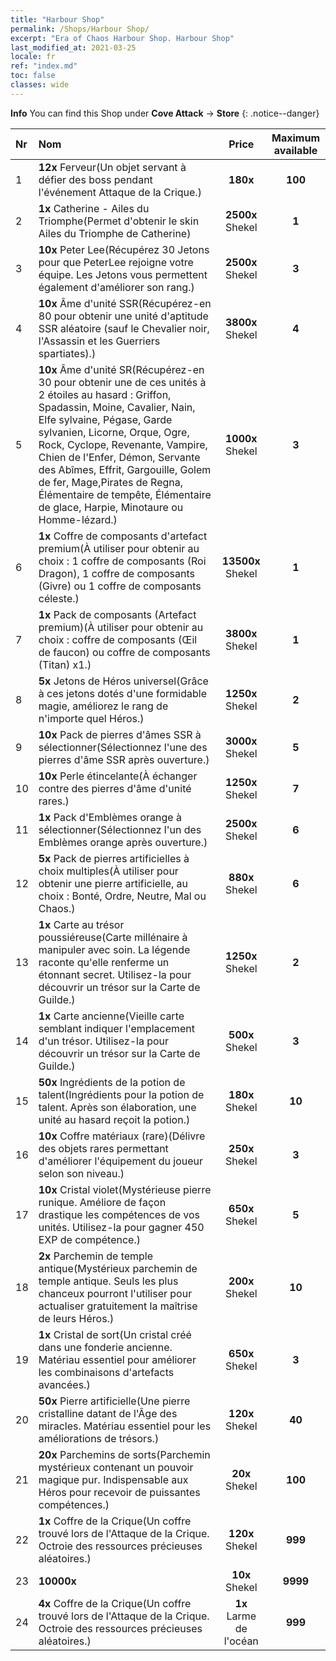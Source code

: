 ```yaml
---
title: "Harbour Shop"
permalink: /Shops/Harbour Shop/
excerpt: "Era of Chaos Harbour Shop. Harbour Shop"
last_modified_at: 2021-03-25
locale: fr
ref: "index.md"
toc: false
classes: wide
---
```


**Info** You can find this Shop under **Cove Attack** -> **Store** 
{: .notice--danger}

  |  Nr  |      Nom      |         Price        |   Maximum available      |
  |:-----|:---------------|:--------------------:|:------------------------:|
  | 1 |  **12x** Ferveur(Un objet servant à défier des boss pendant l'événement Attaque de la Crique.) |  **180x** <i class="fas fa-gem"/>  | **100** |
  | 2 |  **1x** Catherine - Ailes du Triomphe(Permet d'obtenir le skin Ailes du Triomphe de Catherine) |  **2500x** Shekel  | **1** |
  | 3 |  **10x** Peter Lee(Récupérez 30 Jetons pour que PeterLee rejoigne votre équipe. Les Jetons vous permettent également d'améliorer son rang.) |  **2500x** Shekel  | **3** |
  | 4 |  **10x** Âme d'unité SSR(Récupérez-en 80 pour obtenir une unité d'aptitude SSR aléatoire (sauf le Chevalier noir, l'Assassin et les Guerriers spartiates).) |  **3800x** Shekel  | **4** |
  | 5 |  **10x** Âme d'unité SR(Récupérez-en 30 pour obtenir une de ces unités à 2 étoiles au hasard : Griffon, Spadassin, Moine, Cavalier, Nain, Elfe sylvaine, Pégase, Garde sylvanien, Licorne, Orque, Ogre, Rock, Cyclope, Revenante, Vampire, Chien de l'Enfer, Démon, Servante des Abîmes, Effrit, Gargouille, Golem de fer, Mage,Pirates de Regna, Élémentaire de tempête, Élémentaire de glace, Harpie, Minotaure ou Homme-lézard.) |  **1000x** Shekel  | **3** |
  | 6 |  **1x** Coffre de composants d'artefact premium(À utiliser pour obtenir au choix : 1 coffre de composants (Roi Dragon), 1 coffre de composants (Givre) ou 1 coffre de composants céleste.) |  **13500x** Shekel  | **1** |
  | 7 |  **1x** Pack de composants (Artefact premium)(À utiliser pour obtenir au choix : coffre de composants (Œil de faucon) ou coffre de composants (Titan) x1.) |  **3800x** Shekel  | **1** |
  | 8 |  **5x** Jetons de Héros universel(Grâce à ces jetons dotés d'une formidable magie, améliorez le rang de n'importe quel Héros.) |  **1250x** Shekel  | **2** |
  | 9 |  **10x** Pack de pierres d'âmes SSR à sélectionner(Sélectionnez l'une des pierres d'âme SSR après ouverture.) |  **3000x** Shekel  | **5** |
  | 10 |  **10x** Perle étincelante(À échanger contre des pierres d'âme d'unité rares.) |  **1250x** Shekel  | **7** |
  | 11 |  **1x** Pack d'Emblèmes orange à sélectionner(Sélectionnez l'un des Emblèmes orange après ouverture.) |  **2500x** Shekel  | **6** |
  | 12 |  **5x** Pack de pierres artificielles à choix multiples(À utiliser pour obtenir une pierre artificielle, au choix : Bonté, Ordre, Neutre, Mal ou Chaos.) |  **880x** Shekel  | **6** |
  | 13 |  **1x** Carte au trésor poussiéreuse(Carte millénaire à manipuler avec soin. La légende raconte qu'elle renferme un étonnant secret. Utilisez-la pour découvrir un trésor sur la Carte de Guilde.) |  **1250x** Shekel  | **2** |
  | 14 |  **1x** Carte ancienne(Vieille carte semblant indiquer l'emplacement d'un trésor. Utilisez-la pour découvrir un trésor sur la Carte de Guilde.) |  **500x** Shekel  | **3** |
  | 15 |  **50x** Ingrédients de la potion de talent(Ingrédients pour la potion de talent. Après son élaboration, une unité au hasard reçoit la potion.) |  **180x** Shekel  | **10** |
  | 16 |  **10x** Coffre matériaux (rare)(Délivre des objets rares permettant d'améliorer l'équipement du joueur selon son niveau.) |  **250x** Shekel  | **3** |
  | 17 |  **10x** Cristal violet(Mystérieuse pierre runique. Améliore de façon drastique les compétences de vos unités. Utilisez-la pour gagner 450 EXP de compétence.) |  **650x** Shekel  | **5** |
  | 18 |  **2x** Parchemin de temple antique(Mystérieux parchemin de temple antique. Seuls les plus chanceux pourront l'utiliser pour actualiser gratuitement la maîtrise de leurs Héros.) |  **200x** Shekel  | **10** |
  | 19 |  **1x** Cristal de sort(Un cristal créé dans une fonderie ancienne. Matériau essentiel pour améliorer les combinaisons d'artefacts avancées.) |  **650x** Shekel  | **3** |
  | 20 |  **50x** Pierre artificielle(Une pierre cristalline datant de l'Âge des miracles. Matériau essentiel pour les améliorations de trésors.) |  **120x** Shekel  | **40** |
  | 21 |  **20x** Parchemins de sorts(Parchemin mystérieux contenant un pouvoir magique pur. Indispensable aux Héros pour recevoir de puissantes compétences.) |  **20x** Shekel  | **100** |
  | 22 |  **1x** Coffre de la Crique(Un coffre trouvé lors de l'Attaque de la Crique. Octroie des ressources précieuses aléatoires.) |  **120x** Shekel  | **999** |
  | 23 |  **10000x** <i class="fas fa-coins"/> |  **10x** Shekel  | **9999** |
  | 24 |  **4x** Coffre de la Crique(Un coffre trouvé lors de l'Attaque de la Crique. Octroie des ressources précieuses aléatoires.) |  **1x** Larme de l'océan  | **999** |
